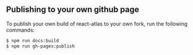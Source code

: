 ## Publishing to your own github page
To publish your own build of react-atlas to your own fork, run the following commands:

```bash
$ npm run docs:build
$ npm run gh-pages:publish
```
